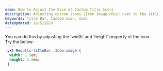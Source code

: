 ```yaml
---
name: How to Adjust the Size of Custom Title Icons
description: Adjusting custom icons (from image URLs) next to the title bar label so they match sizing of standard icons and labels.
keywords: Title Bar, Custom Icon, Icon 
dateUpdated: 10/5/2020
---
```


You can do this by adjusting the ‘width’ and ‘height’ property of the icon. Try the below:

```css
.yxt-Results-titleBar .Icon-image {
  width: 1.5em;
  height: 1.5em;
 }
```